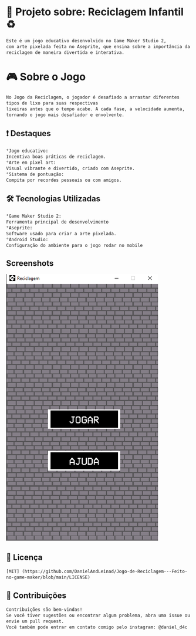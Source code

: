 
# 🌱 Projeto sobre: Reciclagem Infantil ♻️

    Este é um jogo educativo desenvolvido no Game Maker Studio 2, 
    com arte pixelada feita no Aseprite, que ensina sobre a importância da 
    reciclagem de maneira divertida e interativa.


# 🎮 Sobre o Jogo
    No Jogo da Reciclagem, o jogador é desafiado a arrastar diferentes tipos de lixo para suas respectivas 
    lixeiras antes que o tempo acabe. A cada fase, a velocidade aumenta, tornando o jogo mais desafiador e envolvente.
 ## ❗ Destaques 
    °Jogo educativo: 
    Incentiva boas práticas de reciclagem.
    °Arte em pixel art: 
    Visual vibrante e divertido, criado com Aseprite.
    °Sistema de pontuação: 
    Compita por recordes pessoais ou com amigos.

## 🛠️ Tecnologias Utilizadas
    °Game Maker Studio 2: 
    Ferramenta principal de desenvolvimento
    °Aseprite: 
    Software usado para criar a arte pixelada.
    °Android Studio: 
    Configuração do ambiente para o jogo rodar no mobile
    



## Screenshots

![MENU DO JOGO](Screenshot_5.png)


## 📜 Licença
    [MIT] (https://github.com/DanielAndLeinad/Jogo-de-Reciclagem---Feito-no-game-maker/blob/main/LICENSE)

## 🌟 Contribuições

    Contribuições são bem-vindas!
    Se você tiver sugestões ou encontrar algum problema, abra uma issue ou envie um pull request.
    Você também pode entrar em contato comigo pelo instagram: @daniel_d4c

